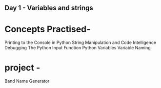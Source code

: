 ## Day 1 - Variables and strings

# Concepts Practised-
Printing to the Console in Python
String Manipulation and Code Intelligence
Debugging
The Python Input Function
Python Variables
Variable Naming

# project -
Band Name Generator
